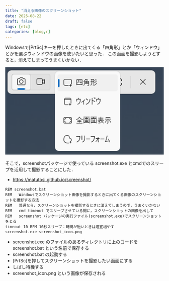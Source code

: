 ```yaml
---
title: "消える画像のスクリーンショット"
date: 2025-08-22
draft: false
tags: [etc]
categories: [blog,r]
---
```


Windowsで[PrtSc]キーを押したときに出てくる「四角形」とか「ウィンドウ」とかを選ぶウィンドウの画像を使いたいと思った．
この画面を撮影しようとすると，消えてしまってうまくいかない．

![スクリーンショットの選択ウィンドウ](20250822_screenshot_icon.png)

そこで，screenshotパッケージで使っている screenshot.exe とcmdでのスリープを活用して撮影することにした．

- https://matutosi.github.io/screenshot/   


```
REM screenshot.bat
REM   Windowsでスクリーンショット画像を撮影するときに出てくる画像のスクリーンショットを撮影する方法
REM   普通なら，スクリーンショットを撮影するときに消えてしまうので，うまくいかない
REM   cmd timeout でスリープさせている間に，スクリーンショットの画像を出して
REM   screenshot パッケージの実行ファイル(screenshot.exe)でスクリーンショットをとる
timeout 10 REM 10秒スリープ：時間が短いときは適宜増やす
screenshot.exe screenshot_icon.png
```

- screenshot.exe のファイルのあるディレクトリに上のコードを screenshot.bat という名前で保存する   
- screenshot.bat の起動する   
- [PrtSc]を押してスクリーンショットを撮影したい画面にする   
- しばし待機する   
- screenshot_icon.png という画像が保存される   

